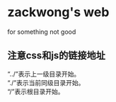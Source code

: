 # zackwong's web
for something not good
## 注意css和js的链接地址
“../”表示上一级目录开始。  
“./”表示当前同级目录开始。  
“/”表示根目录开始。
